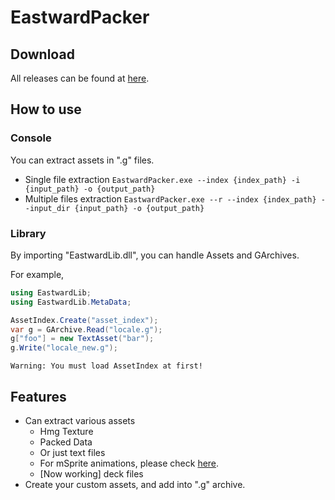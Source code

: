 EastwardPacker
=============

## Download
All releases can be found at [here](https://github.com/VriskaSerket51/EastwardPacker/releases).

## How to use
### Console
You can extract assets in ".g" files.

- Single file extraction
`EastwardPacker.exe --index {index_path} -i {input_path} -o {output_path}`
- Multiple files extraction
`EastwardPacker.exe --r --index {index_path} --input_dir {input_path} -o {output_path}`

### Library
By importing "EastwardLib.dll", you can handle Assets and GArchives.

For example,
<br>
```cs
using EastwardLib;
using EastwardLib.MetaData;

AssetIndex.Create("asset_index");
var g = GArchive.Read("locale.g");
g["foo"] = new TextAsset("bar");
g.Write("locale_new.g");
```

`Warning: You must load AssetIndex at first!`

## Features
- Can extract various assets
  - Hmg Texture
  - Packed Data
  - Or just text files
  - For mSprite animations, please check [here](https://github.com/VriskaSerket51/EastwardMSpriteParser).
  - [Now working] deck files
- Create your custom assets, and add into ".g" archive.